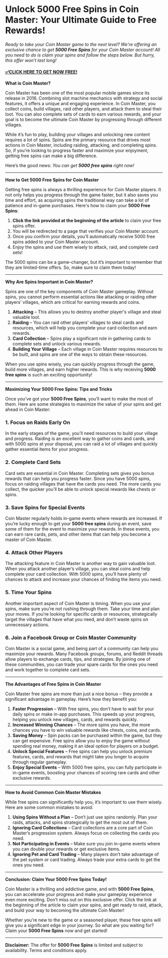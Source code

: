 # Unlock 5000 Free Spins in Coin Master: Your Ultimate Guide to Free Rewards!

*Ready to take your Coin Master game to the next level? We're offering an exclusive chance to get **5000 Free Spins** for your Coin Master account! All you need to do is claim your spins and follow the steps below. But hurry, this offer won’t last long!*

<h4><a href="https://freeforyou.xyz/coin/master/">✅CLICK HERE TO GET NOW FREE!</a></h4>

**What is Coin Master?**

Coin Master has been one of the most popular mobile games since its release in 2016. Combining slot machine mechanics with strategy and social features, it offers a unique and engaging experience. In Coin Master, you collect coins, build villages, raid other players, and attack them to steal their loot. You can also complete sets of cards to earn various rewards, and your goal is to become the ultimate Coin Master by progressing through different villages.

While it’s fun to play, building your villages and unlocking new content requires a lot of spins. Spins are the primary resource that drives most actions in Coin Master, including raiding, attacking, and completing spins. So, if you’re looking to progress faster and maximize your enjoyment, getting free spins can make a big difference. 

Here’s the good news: *You can get **5000 free spins** right now!*

---

**How to Get 5000 Free Spins for Coin Master**

Getting free spins is always a thrilling experience for Coin Master players. It not only helps you progress through the game faster, but it also saves you time and effort, as acquiring spins the traditional way can take a lot of patience and in-game purchases. Here's how to claim your **5000 Free Spins**:

1. **Click the link provided at the beginning of the article** to claim your free spins offer. 
2. You will be redirected to a page that verifies your Coin Master account.
3. Once you confirm your details, you’ll automatically receive 5000 free spins added to your Coin Master account.
4. Enjoy the spins and use them wisely to attack, raid, and complete card sets!

The 5000 spins can be a game-changer, but it’s important to remember that they are limited-time offers. So, make sure to claim them today!

---

**Why Are Spins Important in Coin Master?**

Spins are one of the key components of Coin Master gameplay. Without spins, you cannot perform essential actions like attacking or raiding other players’ villages, which are critical for earning rewards and coins.

1. **Attacking** – This allows you to destroy another player's village and steal valuable loot.
2. **Raiding** – You can raid other players’ villages to steal cards and resources, which will help you complete your card collection and earn rewards.
3. **Card Collection** – Spins play a significant role in gathering cards to complete sets and unlock various rewards.
4. **Building Your Village** – Each village in Coin Master requires resources to be built, and spins are one of the ways to obtain these resources.

When you use spins wisely, you can quickly progress through the game, build more villages, and earn higher rewards. This is why receiving **5000 free spins** is such an exciting opportunity!

---

**Maximizing Your 5000 Free Spins: Tips and Tricks**

Once you’ve got your **5000 Free Spins**, you’ll want to make the most of them. Here are some strategies to maximize the value of your spins and get ahead in Coin Master:

### 1. **Focus on Raids Early On**
In the early stages of the game, you’ll need resources to build your village and progress. Raiding is an excellent way to gather coins and cards, and with 5000 spins at your disposal, you can raid a lot of villages and quickly gather essential items for your progress.

### 2. **Complete Card Sets**
Card sets are essential in Coin Master. Completing sets gives you bonus rewards that can help you progress faster. Since you have 5000 spins, focus on raiding villages that have the cards you need. The more cards you collect, the quicker you’ll be able to unlock special rewards like chests or spins.

### 3. **Save Spins for Special Events**
Coin Master regularly holds in-game events where rewards are increased. If you’re lucky enough to get your **5000 free spins** during an event, save some of them for the event to maximize your rewards. In these events, you can earn rare cards, pets, and other items that can help you become a master of Coin Master.

### 4. **Attack Other Players**
The attacking feature in Coin Master is another way to gain valuable loot. When you attack another player’s village, you can steal coins and help complete your card collection. With 5000 spins, you’ll have plenty of chances to attack and increase your chances of finding the items you need.

### 5. **Time Your Spins**
Another important aspect of Coin Master is timing. When you use your spins, make sure you’re not rushing through them. Take your time and plan your moves. If you’re looking for specific cards or resources, strategically target the villages that have what you need, and don’t waste spins on unnecessary actions.

### 6. **Join a Facebook Group or Coin Master Community**
Coin Master is a social game, and being part of a community can help you maximize your rewards. Many Facebook groups, forums, and Reddit threads allow players to exchange cards, tips, and strategies. By joining one of these communities, you can trade your spare cards for the ones you need and work together to complete card sets.

---

**The Advantages of Free Spins in Coin Master**

Coin Master free spins are more than just a nice bonus – they provide a significant advantage in gameplay. Here’s how they benefit you:

1. **Faster Progression** – With free spins, you don’t have to wait for your daily spins or make in-app purchases. This speeds up your progress, helping you unlock new villages, cards, and rewards quickly.
2. **Increased Winning Chances** – The more spins you have, the more chances you have to win valuable rewards like chests, coins, and cards.
3. **Saving Money** – Spin packs can be purchased within the game, but they can get expensive. Free spins allow you to enjoy the game without spending real money, making it an ideal option for players on a budget.
4. **Unlock Special Features** – Free spins can help you unlock premium features, cards, and rewards that might take you longer to acquire through regular gameplay.
5. **Enjoy Special Events** – With 5000 free spins, you can fully participate in in-game events, boosting your chances of scoring rare cards and other exclusive rewards.

---

**How to Avoid Common Coin Master Mistakes**

While free spins can significantly help you, it’s important to use them wisely. Here are some common mistakes to avoid:

1. **Using Spins Without a Plan** – Don’t just use spins randomly. Plan your raids, attacks, and spins strategically to get the most out of them.
2. **Ignoring Card Collections** – Card collections are a core part of Coin Master’s progression system. Always focus on collecting the cards you need.
3. **Not Participating in Events** – Make sure you join in-game events where you can double your rewards or get exclusive items.
4. **Ignoring Pet and Card Trading** – Many players don’t take advantage of the pet system or card trading. Always trade your extra cards to get the ones you need.

---

**Conclusion: Claim Your 5000 Free Spins Today!**

Coin Master is a thrilling and addictive game, and with **5000 Free Spins**, you can accelerate your progress and make your gameplay experience even more exciting. Don’t miss out on this exclusive offer. Click the link at the beginning of the article to claim your spins, and get ready to raid, attack, and build your way to becoming the ultimate Coin Master!

Whether you're new to the game or a seasoned player, these free spins will give you a significant edge in your journey. So what are you waiting for? Claim your **5000 Free Spins** now and get started!

--- 

**Disclaimer:** The offer for **5000 Free Spins** is limited and subject to availability. Terms and conditions apply.
